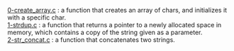 [0-create_array.c](./0-create_array.c) : a function that creates an array of chars, and initializes it with a specific char. <br/>
[1-strdup.c](./1-strdup.c) : a function that returns a pointer to a newly allocated space in memory, which contains a copy of the string given as a parameter.  <br/>
[2-str_concat.c](./2-str_concat.c) : a function that concatenates two strings. <br/>
